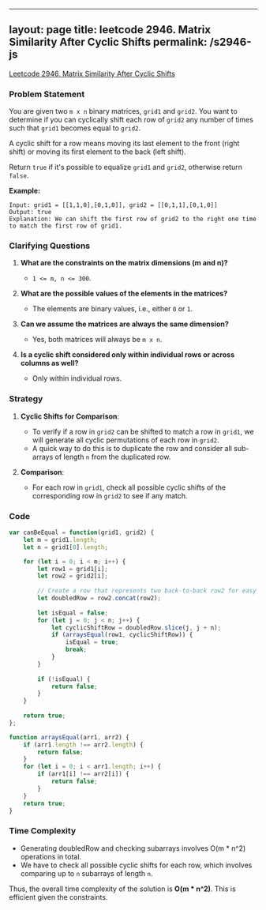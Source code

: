 
---
layout: page
title: leetcode 2946. Matrix Similarity After Cyclic Shifts
permalink: /s2946-js
---
[Leetcode 2946. Matrix Similarity After Cyclic Shifts](https://algoadvance.github.io/algoadvance/l2946)
### Problem Statement

You are given two `m x n` binary matrices, `grid1` and `grid2`. You want to determine if you can cyclically shift each row of `grid2` any number of times such that `grid1` becomes equal to `grid2`.

A cyclic shift for a row means moving its last element to the front (right shift) or moving its first element to the back (left shift).

Return `true` if it's possible to equalize `grid1` and `grid2`, otherwise return `false`.

**Example:**

```plaintext
Input: grid1 = [[1,1,0],[0,1,0]], grid2 = [[0,1,1],[0,1,0]]
Output: true
Explanation: We can shift the first row of grid2 to the right one time to match the first row of grid1.
```

### Clarifying Questions

1. **What are the constraints on the matrix dimensions (m and n)?**
   - `1 <= m, n <= 300`.
   
2. **What are the possible values of the elements in the matrices?**
   - The elements are binary values, i.e., either `0` or `1`.

3. **Can we assume the matrices are always the same dimension?**
   - Yes, both matrices will always be `m x n`.

4. **Is a cyclic shift considered only within individual rows or across columns as well?**
   - Only within individual rows.

### Strategy

1. **Cyclic Shifts for Comparison**:
   - To verify if a row in `grid2` can be shifted to match a row in `grid1`, we will generate all cyclic permutations of each row in `grid2`.
   - A quick way to do this is to duplicate the row and consider all sub-arrays of length `n` from the duplicated row.

2. **Comparison**:
   - For each row in `grid1`, check all possible cyclic shifts of the corresponding row in `grid2` to see if any match.

### Code

```javascript
var canBeEqual = function(grid1, grid2) {
    let m = grid1.length;
    let n = grid1[0].length;

    for (let i = 0; i < m; i++) {
        let row1 = grid1[i];
        let row2 = grid2[i];
        
        // Create a row that represents two back-to-back row2 for easy cyclic shift checks
        let doubledRow = row2.concat(row2);
        
        let isEqual = false;
        for (let j = 0; j < n; j++) {
            let cyclicShiftRow = doubledRow.slice(j, j + n);
            if (arraysEqual(row1, cyclicShiftRow)) {
                isEqual = true;
                break;
            }
        }
        
        if (!isEqual) {
            return false;
        }
    }
    
    return true;
};

function arraysEqual(arr1, arr2) {
    if (arr1.length !== arr2.length) {
        return false;
    }
    for (let i = 0; i < arr1.length; i++) {
        if (arr1[i] !== arr2[i]) {
            return false;
        }
    }
    return true;
}
```

### Time Complexity

- Generating doubledRow and checking subarrays involves O(m * n^2) operations in total.
- We have to check all possible cyclic shifts for each row, which involves comparing up to `n` subarrays of length `n`.

Thus, the overall time complexity of the solution is **O(m * n^2)**. This is efficient given the constraints.